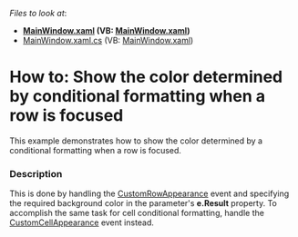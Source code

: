 <!-- default file list -->
*Files to look at*:

* **[MainWindow.xaml](./CS/DXSample/MainWindow.xaml) (VB: [MainWindow.xaml](./VB/DXSample/MainWindow.xaml))**
* [MainWindow.xaml.cs](./CS/DXSample/MainWindow.xaml.cs) (VB: [MainWindow.xaml](./VB/DXSample/MainWindow.xaml))
<!-- default file list end -->
# How to: Show the color determined by conditional formatting when a row is focused


This example demonstrates how to show the color determined by a conditional formatting when a row is focused.


<h3>Description</h3>

<p>This is done by handling the <a href="https://documentation.devexpress.com/WPF/DevExpressXpfGridTableView_CustomRowAppearancetopic.aspx">CustomRowAppearance</a> event and specifying the required background color in the parameter's <strong>e.Result</strong> property. To accomplish the same task for cell conditional formatting, handle the <a href="https://documentation.devexpress.com/WPF/DevExpressXpfGridTableView_CustomCellAppearancetopic.aspx">CustomCellAppearance</a> event instead.</p>

<br/>


